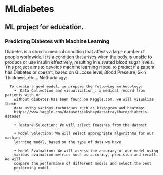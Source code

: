 # MLdiabetes
## ML project for education.

### Predicting Diabetes with Machine Learning
  Diabetes is a chronic medical condition that affects a large number of people worldwide. 
  It is a condition that arises when the body is unable to produce or use insulin effectively, 
  resulting in elevated blood sugar levels. 
  This project aims to develop machine learning model to predict if a patient has Diabetes 
  or doesn’t, based on Glucose level, Blood Pressure, Skin Thickness, etc...
    Methodology:
  
      To create a good model, we propose the following methodology:
        • _Data Collection and visualization_: a medical record from patients with or 
        without diabetes has been found on Kaggle.com, we will visualize these 
        data using various techniques such as histogram and heatmaps.
        https://www.kaggle.com/datasets/akshaydattatraykhare/diabetes-dataset

        • Feature Selection: We will select features from the dataset.

        • Model Selection: We will select appropriate algorithms for our machine 
        learning model, based on the type of data we have.

        • Model Evaluation: We will assess the accuracy of our model using 
        various evaluation metrics such as accuracy, precision and recall. We will 
        compare the performance of different models and select the best 
        performing model.
